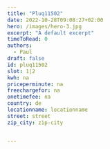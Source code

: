```yaml
---
title: "Pluq11502"
date: 2022-10-28T09:08:27+02:00
hero: /images/hero-3.jpg
excerpt: "A default excerpt"
timeToRead: 0
authors:
  - Paul
draft: false
id: pluq11502
slot: 1|2
kwh: na
priceperminute: na
freechargefor: na
onetimefee: na
country: de
locationname: locationname
street: street
zip_city: zip-city


---
```

